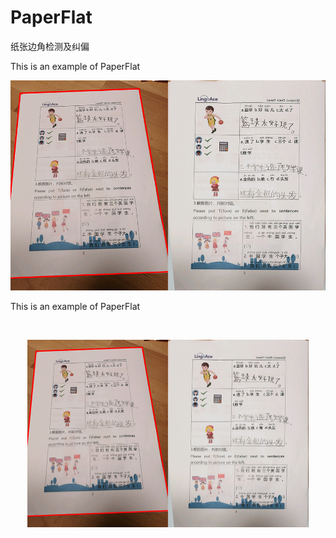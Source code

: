 # PaperFlat
纸张边角检测及纠偏

This is an example of PaperFlat 


<p align="center">
    <img src="img/2.png" width="800">
</p>


This is an example of PaperFlat 

<br>
<p align="center">
    <img height="300" src="img/2.png"/>
</p>
